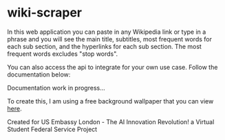 # wiki-scraper

In this web application you can paste in any Wikipedia link or type in a phrase and you will see the main title, subtitles, most frequent words for each sub section, and the hyperlinks for each sub section. The most frequent words excludes "stop words".

You can also access the api to integrate for your own use case. Follow the documentation below:

Documentation work in progress...

To create this, I am using a free background wallpaper that you can view [here](https://wallpaperaccess.com/uhd-abstract).

Created for US Embassy London - The AI Innovation Revolution! a Virtual Student Federal Service Project
